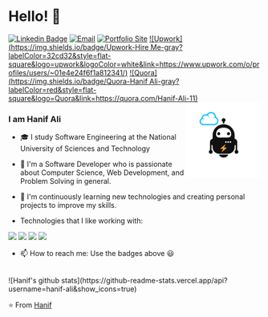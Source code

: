 # Hello! 👋
[![Linkedin Badge](https://img.shields.io/badge/LinkedIn-haneefaly-gray?labelColor=blue&style=flat-square&logo=Linkedin&logoColor=white&link=https://www.linkedin.com/in/haneefaly/)](https://www.linkedin.com/in/haneefaly/)
[![Email](https://img.shields.io/badge/Gmail-alihanif016-gray?labelColor=d44638&style=flat-square&logo=gmail&logoColor=white&link=mailto:alihanif016@gmail.com)](mailto:alihanif016@gmail.com)
[![Portfolio Site](https://img.shields.io/badge/Portfolio-hanifali.me-gray?labelColor=black&style=flat-square&logo=google-chrome&logoColor=white&link=http://hanifali.me)](http://hanifali.me)
[![Upwork](https://img.shields.io/badge/Upwork-Hire Me-gray?labelColor=32cd32&style=flat-square&logo=upwork&logoColor=white&link=https://www.upwork.com/o/profiles/users/~01e4e24f6f1a812341/)](https://www.upwork.com/o/profiles/users/~01e4e24f6f1a812341/)
[![Quora](https://img.shields.io/badge/Quora-Hanif Ali-gray?labelColor=red&style=flat-square&logo=Quora&link=https://quora.com/Hanif-Ali-11)](https://quora.com/Hanif-Ali-11)
<a href="https://piraces.dev/"><img alt="Robot logo" src="https://github.com/piraces/piraces/raw/master/robot_dark.png" align="right" height="150" /></a>

### I am Hanif Ali

- 🎓 I study Software Engineering at the National University of Sciences and Technology


- 🔭 I'm a Software Developer who is passionate about Computer Science, Web Development, and Problem Solving in general.


- 🌱 I'm continuously learning new technologies and creating personal projects to improve my skills.


- Technologies that I like working with: 
<img src="https://devicons.github.io/devicon/devicon.git/icons/python/python-original.svg" height="20">
<img src="https://devicons.github.io/devicon/devicon.git/icons/javascript/javascript-original.svg" height="20">
<img src="https://devicons.github.io/devicon/devicon.git/icons/django/django-original.svg" height="20">
<img src="https://devicons.github.io/devicon/devicon.git/icons/django/django-original.svg" height="30">


- 📫 How to reach me: Use the badges above 😃

<br>
![Hanif's github stats](https://github-readme-stats.vercel.app/api?username=hanif-ali&show_icons=true)

⭐️ From [Hanif](https://github.com/hanif-ali)
